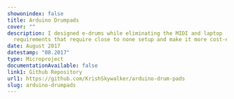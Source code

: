 ```yaml
---
showonindex: false
title: Arduino Drumpads
cover: ""
description: I designed e-drums while eliminating the MIDI and laptop
  requirements that require close to none setup and make it more cost-effective.
date: August 2017
datestamp: "08.2017"
type: Microproject
documentationAvailable: false
link1: Github Repository
url1: https://github.com/KrishSkywalker/arduino-drum-pads
slug: arduino-drumpads
---
```

